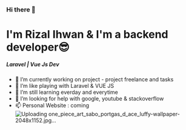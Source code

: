 ### Hi there 👋

# I'm Rizal Ihwan & I'm a backend developer😎
##### Laravel | Vue Js Dev

- 🔭 I’m currently working on project - project freelance and tasks
- 🌱 I’m like playing with Laravel & VUE JS
- 👯 I’m still learning everday and everytime
- 🤔 I’m looking for help with google, youtube & stackoverflow
- 📫 Personal Website : coming
![Uploading one_piece_art_sabo_portgas_d_ace_luffy-wallpaper-2048x1152.jpg…]()

